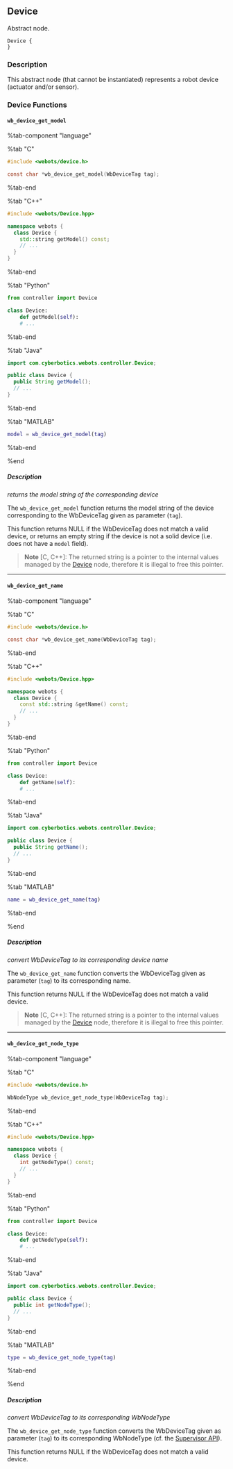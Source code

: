 ## Device

Abstract node.

```
Device {
}
```

### Description

This abstract node (that cannot be instantiated) represents a robot device (actuator and/or sensor).

### Device Functions

#### `wb_device_get_model`

%tab-component "language"

%tab "C"

```c
#include <webots/device.h>

const char *wb_device_get_model(WbDeviceTag tag);
```

%tab-end

%tab "C++"

```cpp
#include <webots/Device.hpp>

namespace webots {
  class Device {
    std::string getModel() const;
    // ...
  }
}
```

%tab-end

%tab "Python"

```python
from controller import Device

class Device:
    def getModel(self):
    # ...
```

%tab-end

%tab "Java"

```java
import com.cyberbotics.webots.controller.Device;

public class Device {
  public String getModel();
  // ...
}
```

%tab-end

%tab "MATLAB"

```MATLAB
model = wb_device_get_model(tag)
```

%tab-end

%end

##### Description

*returns the model string of the corresponding device*

The `wb_device_get_model` function returns the model string of the device corresponding to the WbDeviceTag given as parameter (`tag`).

This function returns NULL if the WbDeviceTag does not match a valid device, or returns an empty string if the device is not a solid device (i.e. does not have a `model` field).

> **Note** [C, C++]: The returned string is a pointer to the internal values managed by the [Device](#device) node, therefore it is illegal to free this pointer.

---

#### `wb_device_get_name`

%tab-component "language"

%tab "C"

```c
#include <webots/device.h>

const char *wb_device_get_name(WbDeviceTag tag);
```

%tab-end

%tab "C++"

```cpp
#include <webots/Device.hpp>

namespace webots {
  class Device {
    const std::string &getName() const;
    // ...
  }
}
```

%tab-end

%tab "Python"

```python
from controller import Device

class Device:
    def getName(self):
    # ...
```

%tab-end

%tab "Java"

```java
import com.cyberbotics.webots.controller.Device;

public class Device {
  public String getName();
  // ...
}
```

%tab-end

%tab "MATLAB"

```MATLAB
name = wb_device_get_name(tag)
```

%tab-end

%end

##### Description

*convert WbDeviceTag to its corresponding device name*

The `wb_device_get_name` function converts the WbDeviceTag given as parameter (`tag`) to its corresponding name.

This function returns NULL if the WbDeviceTag does not match a valid device.

> **Note** [C, C++]: The returned string is a pointer to the internal values managed by the [Device](#device) node, therefore it is illegal to free this pointer.

---

#### `wb_device_get_node_type`

%tab-component "language"

%tab "C"

```c
#include <webots/device.h>

WbNodeType wb_device_get_node_type(WbDeviceTag tag);
```

%tab-end

%tab "C++"

```cpp
#include <webots/Device.hpp>

namespace webots {
  class Device {
    int getNodeType() const;
    // ...
  }
}
```

%tab-end

%tab "Python"

```python
from controller import Device

class Device:
    def getNodeType(self):
    # ...
```

%tab-end

%tab "Java"

```java
import com.cyberbotics.webots.controller.Device;

public class Device {
  public int getNodeType();
  // ...
}
```

%tab-end

%tab "MATLAB"

```MATLAB
type = wb_device_get_node_type(tag)
```

%tab-end

%end

##### Description

*convert WbDeviceTag to its corresponding WbNodeType*

The `wb_device_get_node_type` function converts the WbDeviceTag given as parameter (`tag`) to its corresponding WbNodeType (cf. the [Supervisor API](supervisor.md)).

This function returns NULL if the WbDeviceTag does not match a valid device.
